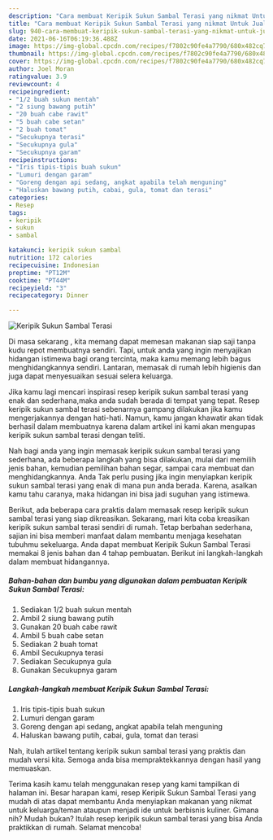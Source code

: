 ```yaml
---
description: "Cara membuat Keripik Sukun Sambal Terasi yang nikmat Untuk Jualan"
title: "Cara membuat Keripik Sukun Sambal Terasi yang nikmat Untuk Jualan"
slug: 940-cara-membuat-keripik-sukun-sambal-terasi-yang-nikmat-untuk-jualan
date: 2021-06-16T06:19:36.488Z
image: https://img-global.cpcdn.com/recipes/f7802c90fe4a7790/680x482cq70/keripik-sukun-sambal-terasi-foto-resep-utama.jpg
thumbnail: https://img-global.cpcdn.com/recipes/f7802c90fe4a7790/680x482cq70/keripik-sukun-sambal-terasi-foto-resep-utama.jpg
cover: https://img-global.cpcdn.com/recipes/f7802c90fe4a7790/680x482cq70/keripik-sukun-sambal-terasi-foto-resep-utama.jpg
author: Joel Moran
ratingvalue: 3.9
reviewcount: 4
recipeingredient:
- "1/2 buah sukun mentah"
- "2 siung bawang putih"
- "20 buah cabe rawit"
- "5 buah cabe setan"
- "2 buah tomat"
- "Secukupnya terasi"
- "Secukupnya gula"
- "Secukupnya garam"
recipeinstructions:
- "Iris tipis-tipis buah sukun"
- "Lumuri dengan garam"
- "Goreng dengan api sedang, angkat apabila telah menguning"
- "Haluskan bawang putih, cabai, gula, tomat dan terasi"
categories:
- Resep
tags:
- keripik
- sukun
- sambal

katakunci: keripik sukun sambal 
nutrition: 172 calories
recipecuisine: Indonesian
preptime: "PT12M"
cooktime: "PT44M"
recipeyield: "3"
recipecategory: Dinner

---
```



![Keripik Sukun Sambal Terasi](https://img-global.cpcdn.com/recipes/f7802c90fe4a7790/680x482cq70/keripik-sukun-sambal-terasi-foto-resep-utama.jpg)

Di masa  sekarang , kita memang dapat memesan makanan siap saji tanpa kudu repot membuatnya sendiri. Tapi, untuk anda yang ingin menyajikan hidangan istimewa bagi orang tercinta, maka kamu memang lebih bagus menghidangkannya sendiri. Lantaran, memasak di rumah lebih higienis dan juga dapat menyesuaikan sesuai selera keluarga.

Jika kamu lagi mencari inspirasi resep keripik sukun sambal terasi yang enak dan sederhana,maka anda sudah berada di tempat yang tepat. Resep keripik sukun sambal terasi  sebenarnya gampang dilakukan jika kamu mengerjakannya dengan hati-hati. Namun, kamu jangan khawatir akan tidak berhasil dalam membuatnya 
karena dalam artikel ini kami akan mengupas keripik sukun sambal terasi dengan teliti.  



Nah bagi anda yang ingin memasak keripik sukun sambal terasi yang sederhana, ada beberapa langkah yang bisa dilakukan, mulai dari memilih jenis bahan, kemudian pemilihan bahan segar, sampai cara membuat dan menghidangkannya. Anda Tak perlu pusing jika ingin menyiapkan keripik sukun sambal terasi yang enak di mana pun anda berada. Karena, asalkan kamu  tahu caranya, maka hidangan ini bisa jadi suguhan yang istimewa.

Berikut, ada beberapa cara praktis  dalam memasak resep keripik sukun sambal terasi yang siap dikreasikan. Sekarang, mari kita coba kreasikan keripik sukun sambal terasi sendiri di rumah. Tetap berbahan sederhana, sajian ini bisa memberi manfaat dalam membantu menjaga kesehatan tubuhmu sekeluarga. Anda dapat membuat Keripik Sukun Sambal Terasi memakai 8 jenis bahan dan 4 tahap pembuatan. Berikut ini langkah-langkah dalam membuat hidangannya.

<!--inarticleads1-->

##### Bahan-bahan dan bumbu yang digunakan dalam pembuatan Keripik Sukun Sambal Terasi:

1. Sediakan 1/2 buah sukun mentah
1. Ambil 2 siung bawang putih
1. Gunakan 20 buah cabe rawit
1. Ambil 5 buah cabe setan
1. Sediakan 2 buah tomat
1. Ambil Secukupnya terasi
1. Sediakan Secukupnya gula
1. Gunakan Secukupnya garam




<!--inarticleads2-->

##### Langkah-langkah membuat Keripik Sukun Sambal Terasi:

1. Iris tipis-tipis buah sukun
1. Lumuri dengan garam
1. Goreng dengan api sedang, angkat apabila telah menguning
1. Haluskan bawang putih, cabai, gula, tomat dan terasi




Nah, itulah artikel tentang  keripik sukun sambal terasi  yang praktis dan mudah versi kita. Semoga anda bisa mempraktekkannya dengan hasil yang memuaskan. 

Terima kasih kamu telah menggunakan resep yang kami tampilkan di halaman ini. Besar harapan kami, resep  Keripik Sukun Sambal Terasi yang mudah di atas dapat membantu Anda menyiapkan makanan yang nikmat untuk keluarga/teman ataupun menjadi ide untuk berbisnis kuliner. Gimana nih? Mudah bukan? Itulah resep keripik sukun sambal terasi yang bisa Anda praktikkan di rumah. Selamat mencoba!


